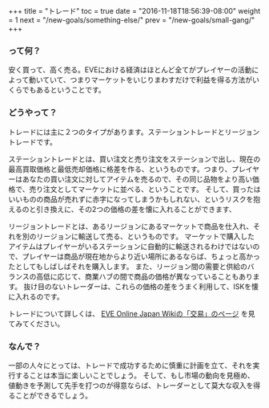 +++ title = "トレード" toc = true date = "2016-11-18T18:56:39-08:00" weight = 1 next = "/new-goals/something-else/" prev = "/new-goals/small-gang/" +++

### って何？

安く買って、高く売る。EVEにおける経済はほとんど全てがプレイヤーの活動によって動いていて、つまりマーケットをいじりまわすだけで利益を得る方法がいくらでもあるということです。

### どうやって？

トレードには主に２つのタイプがあります。ステーショントレードとリージョントレードです。

ステーショントレードとは、買い注文と売り注文をステーションで出し、現在の最高買取価格と最低売却価格に格差を作る、というものです。つまり、プレイヤーはあなたの買い注文に対してアイテムを売るので、その同じ品物をより高い価格で、売り注文としてマーケットに並べる、ということです。 そして、買ったはいいものの商品が売れずに赤字になってしまうかもしれない、というリスクを抱えるのと引き換えに、その2つの価格の差を懐に入れることができます、

リージョントレードとは、あるリージョンにあるマーケットで商品を仕入れ、それを別のリージョンに輸送して売る、というものです。 マーケットで購入したアイテムはプレイヤーがいるステーションに自動的に輸送されるわけではないので、プレイヤーは商品が現在地からより近い場所にあるならば、ちょっと高かったとしてもしばしばそれを購入します。 また、リージョン間の需要と供給のバランスの高低に応じて、商業ハブの間で商品の価格が異なっていることもあります。 抜け目のないトレーダーは、これらの価格の差をうまく利用して、ISKを懐に入れるのです。

トレードについて詳しくは、 [EVE Online Japan Wikiの「交易」のページ](http://eveonline-japanwiki.com/trade) を見てみてください。

### なんで？

一部の人々にとっては、トレードで成功するために慎重に計画を立て、それを実行することは本当に楽しいことでしょう。 そして、もし市場の動向を見極め、値動きを予測して先手を打つのが得意ならば、トレーダーとして莫大な収入を得ることができるでしょう。